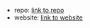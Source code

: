 * repo:  [link to repo](https://github.com/ehawkins18/makercs)
* website:  [link to website](https://ehawkins18.github.io/makercs/demo1.html)
